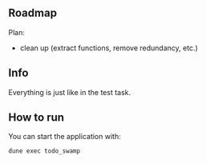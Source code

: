 ## Roadmap

Plan:
- clean up (extract functions, remove redundancy, etc.)

## Info

Everything is just like in the test task. 

## How to run

You can start the application with:

```bash
dune exec todo_swamp
```
